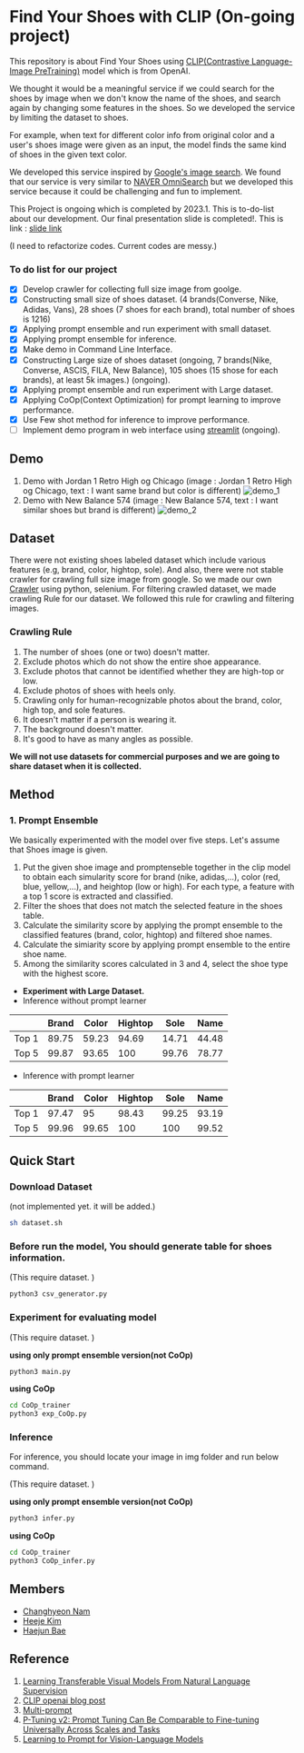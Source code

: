 # Find Your Shoes with CLIP (On-going project)

This repository is about Find Your Shoes using [CLIP(Contrastive Language-Image PreTraining)](https://github.com/openai/CLIP) model which is from OpenAI. 

We thought it would be a meaningful service if we could search for the shoes by image when we don't know the name of the shoes, and search again by changing some features in the shoes. 
So we developed the service by limiting the dataset to shoes.

For example, when text for different color info from original color and a user's shoes image were given as an input, the model finds the same kind of shoes in the given text color.

We developed this service inspired by [Google's image search](https://images.google.com/). 
We found that our service is very similar to [NAVER OmniSearch](https://www.youtube.com/watch?v=jfGpplvNFFs) but we developed this service because it could be challenging and fun to implement.

This Project is ongoing which is completed by 2023.1. This is to-do-list about our development.
Our final presentation slide is completed!. This is link : [slide link](https://docs.google.com/presentation/d/1wV-ke1FDVbulnFdVXPnU6Sb2U8KFbmP5AiH0pkGLwSY/edit?usp=sharing)

(I need to refactorize codes. Current codes are messy.)

### **To do list for our project**

- [x]  Develop crawler for collecting full size image from goolge.
- [x]  Constructing small size of shoes dataset. (4 brands(Converse, Nike, Adidas, Vans),  28 shoes (7 shoes for each brand), total number of shoes is 1216)
- [x]  Applying prompt ensemble and run experiment with small dataset.
- [x]  Applying prompt ensemble for inference.
- [x]  Make demo in Command Line Interface.
- [x]  Constructing Large size of shoes dataset (ongoing, 7 brands(Nike, Converse, ASCIS, FILA, New Balance), 105 shoes (15 shose for each brands), at least 5k images.) (ongoing).
- [x]  Applying prompt ensemble and run experiment with Large dataset.
- [x]  Applying CoOp(Context Optimization) for prompt learning to improve performance.
- [x]  Use Few shot method for inference to improve performance.
- [ ]  Implement demo program in web interface using [streamlit](https://streamlit.io/) (ongoing).

## Demo
1. Demo with Jordan 1 Retro High og Chicago (image : Jordan 1 Retro High og Chicago, text : I want same brand but color is different)
    ![demo_1](demo_1.gif)
2. Demo with New Balance 574 (image : New Balance 574, text : I want similar shoes but brand is different)
    ![demo_2](demo_2.gif)


## Dataset

There were not existing shoes labeled dataset which include various features (e.g, brand, color, hightop, sole). 
And also, there were not stable crawler for crawling full size image from google. 
So we made our own [Crawler](https://github.com/changhyeonnam/Google-Full-size-image-crawler) using python, selenium.
For filtering crawled dataset, we made crawling Rule for our dataset. We followed this rule for crawling and filtering images. 

### Crawling Rule

1. The number of shoes (one or two) doesn't matter.
2. Exclude photos which do not show the entire shoe appearance.
3. Exclude photos that cannot be identified whether they are high-top or low.
4. Exclude photos of shoes with heels only.
5. Crawling only for human-recognizable photos about the brand, color, high top, and sole features.
6. It doesn't matter if a person is wearing it.
7.  The background doesn't matter.
8. It's good to have as many angles as possible.

**We will not use datasets for commercial purposes and we are going to share dataset when it is collected.**

## Method

### 1. Prompt Ensemble

We basically experimented with the model over five steps. Let's assume that Shoes image is given.
1. Put the given shoe image and promptenseble together in the clip model to obtain each simularity score for brand (nike, adidas,...), color (red, blue, yellow,...), and heightop (low or high). For each type, a feature with a top 1 score is extracted and classified.
2. Filter the shoes that does not match the selected feature in the shoes table.
3. Calculate the similarity score by applying the prompt ensemble  to the classified features (brand, color, hightop) and filtered shoe names.
4. Calculate the simiarity score by applying prompt ensemble to the entire shoe name.
5. Among the similarity scores calculated in 3 and 4, select the shoe type with the highest score.

- **Experiment with Large Dataset.**
- Inference without prompt learner

|  | Brand  | Color | Hightop | Sole | Name |
| --- | --- | --- | --- | --- | --- |
| Top 1 | 89.75 | 59.23 | 94.69 | 14.71 | 44.48 |
| Top 5 | 99.87 | 93.65 | 100 | 99.76 | 78.77 |
- Inference with prompt learner

|  | Brand  | Color | Hightop | Sole | Name |
| --- | --- | --- | --- | --- | --- |
| Top 1 | 97.47 | 95 | 98.43 | 99.25 | 93.19 |
| Top 5 | 99.96 | 99.65 | 100 | 100 | 99.52 |

## Quick Start

### Download Dataset
(not implemented yet. it will be added.)
```bash
sh dataset.sh
```

### Before run the model, You should generate table for shoes information.
(This require dataset. )
```bash
python3 csv_generator.py
```

### Experiment for evaluating model
(This require dataset. )

**using only prompt ensemble version(not CoOp)**
```bash
python3 main.py
```
**using CoOp**
```bash
cd CoOp_trainer
python3 exp_CoOp.py
```

### Inference
For inference, you should locate your image in img folder and run below command.

(This require dataset. )

**using only prompt ensemble version(not CoOp)**
```bash
python3 infer.py
```
**using CoOp**
```bash
cd CoOp_trainer
python3 CoOp_infer.py
```

## Members
- [Changhyeon Nam](https://github.com/changhyeonnam)
- [Heeje Kim](https://github.com/beaglemong)
- [Haejun Bae](https://github.com/hj1132)

## Reference
1. [Learning Transferable Visual Models From Natural Language Supervision](https://arxiv.org/abs/2103.00020)
1. [CLIP openai blog post](https://openai.com/blog/clip/)
2. [Multi-prompt](http://pretrain.nlpedia.ai/data/pdf/multi-prompt.pdf)
3. [P-Tuning v2: Prompt Tuning Can Be Comparable to Fine-tuning Universally Across Scales and Tasks](https://arxiv.org/abs/2110.07602)
4. [Learning to Prompt for Vision-Language Models](https://arxiv.org/abs/2109.01134)
